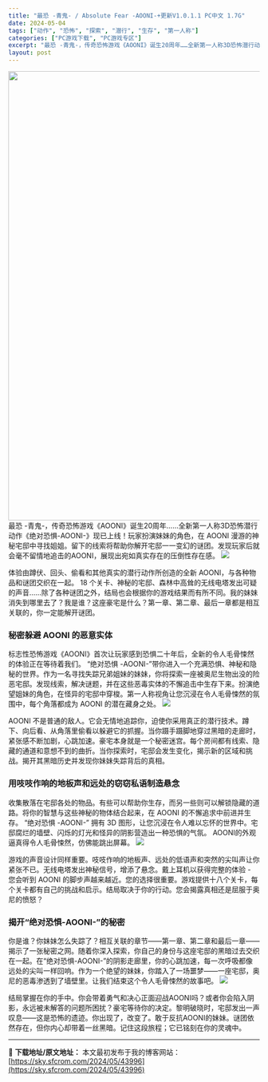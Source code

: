 ```yaml
---
title: "最恐 -青鬼- / Absolute Fear -AOONI-+更新V1.0.1.1 PC中文 1.7G"
date: 2024-05-04
tags: ["动作", "恐怖", "探索", "潜行", "生存", "第一人称"]
categories: ["PC游戏下载", "PC游戏专区"]
excerpt: "最恐 -青鬼-，传奇恐怖游戏《AOONI》诞生20周年……全新第一人称3D恐怖潜行动作《绝对恐惧-AOONI-》现已上线！玩家扮演妹妹的角色，在 AOONI 漫游的神秘宅邸中寻找姐姐。留下的线索将帮助你解开宅邸一一变幻的谜团。发现玩家后就会毫不留情地追击的AOONI，展现出宛如真实存在的压倒性存在感&hellip;"
layout: post
---
```


<img class="aligncenter size-full wp-image-43997" src="https://sky.sfcrom.com/wp-content/uploads/2024/05/2024050410413243.webp" alt="" width="600" height="900" />
最恐 -青鬼-，传奇恐怖游戏《AOONI》诞生20周年……全新第一人称3D恐怖潜行动作《绝对恐惧-AOONI-》现已上线！玩家扮演妹妹的角色，在 AOONI 漫游的神秘宅邸中寻找姐姐。留下的线索将帮助你解开宅邸一一变幻的谜团。发现玩家后就会毫不留情地追击的AOONI，展现出宛如真实存在的压倒性存在感。

<img src="https://sky.sfcrom.com/wp-content/uploads/2024/05/20240504184336-a7600.jpeg" />

<span>体验由蹲伏、回头、偷看和其他真实的潜行动作所创造的全新 AOONI，与各种物品和谜团交织在一​​起。 18 个关卡、神秘的宅邸、森林中高耸的无线电塔发出可疑的声音……除了各种谜团之外，结局也会根据你的游戏结果而有所不同。我的妹妹消失到哪里去了？我是谁？这座豪宅是什么？第一章、第二章、最后一章都是相互关联的，你一定能解开谜团。</span>
<h3><span>秘密躲避 AOONI 的恶意实体</span></h3>
<span>标志性恐怖游戏《AOONI》首次让玩家感到恐惧二十年后，全新的令人毛骨悚然的体验正在等待着我们。 “绝对恐惧 -AOONI-”带你进入一个充满恐惧、神秘和隐秘的世界。作为一名寻找失踪兄弟姐妹的妹妹，你将探索一座被奥尼生物出没的险恶宅邸。发现线索，解决谜题，并在这些恶毒实体的不懈追击中生存下来。扮演绝望姐妹的角色，在怪异的宅邸中穿梭。第一人称视角让您沉浸在令人毛骨悚然的氛围中，每个角落都成为 AOONI 的潜在藏身之处。</span>

<img src="https://sky.sfcrom.com/wp-content/uploads/2024/05/20240504184339-be66c.jpeg" />

<span>AOONI 不是普通的敌人。它会无情地追踪你，迫使你采用真正的潜行技术。蹲下、向后看、从角落里偷看以躲避它的抓握。当你蹑手蹑脚地穿过黑暗的走廊时，紧张感不断加剧，心跳加速。豪宅本身就是一个秘密迷宫。每个房间都有线索、隐藏的通道和意想不到的曲折。当你探索时，宅邸会发生变化，揭示新的区域和挑战。揭开其黑暗历史并发现你妹妹失踪背后的真相。</span>
<h3><span>用吱吱作响的地板声和远处的窃窃私语制造悬念</span></h3>
<span>收集散落在宅邸各处的物品。有些可以帮助你生存，而另一些则可以解锁隐藏的道路。将你的智慧与这些神秘的物体结合起来，在 AOONI 的不懈追求中前进并生存。 “绝对恐惧 -AOONI-” 拥有 3D 图形，让您沉浸在令人难以忘怀的世界中。宅邸腐烂的墙壁、闪烁的灯光和怪异的阴影营造出一种恐惧的气氛。 AOONI的外观逼真得令人毛骨悚然，仿佛能跳出屏幕。</span>

<img src="https://sky.sfcrom.com/wp-content/uploads/2024/05/20240504184342-7f1a9.jpeg" />

<span>游戏的声音设计同样重要。吱吱作响的地板声、远处的低语声和突然的尖叫声让你紧张不已。无线电塔发出神秘信号，增添了悬念。戴上耳机以获得完整的体验 - 您会听到 AOONI 的脚步声越来越近。您的选择很重要。游戏提供十八个关卡，每个关卡都有自己的挑战和启示。结局取决于你的行动。您会揭露真相还是屈服于奥尼的愤怒？</span>
<h3><span>揭开“绝对恐惧-AOONI-”的秘密</span></h3>
<span>你是谁？你妹妹怎么失踪了？相互关联的章节——第一章、第二章和最后一章——揭示了一张秘密之网。随着你深入探索，你自己的身份与这座宅邸的黑暗过去交织在一起。在“绝对恐惧-AOONI-”的阴影走廊里，你的心跳加速，每一次呼吸都像远处的尖叫一样回响。作为一个绝望的妹妹，你踏入了一场噩梦——一座宅邸，奥尼的恶毒渗透到了墙壁里。让我们结束这个令人毛骨悚然的故事吧。</span>

<img src="https://sky.sfcrom.com/wp-content/uploads/2024/05/20240504184343-24768.jpeg" />

结局掌握在你的手中。你会带着勇气和决心正面迎战AOONI吗？或者你会陷入阴影，永远被未解答的问题所困扰？豪宅等待你的决定。黎明破晓时，宅邸发出一声叹息——这是恐怖的遗迹。你出现了，改变了。敢于反抗AOONI的妹妹。谜团依然存在，但你内心却带着一丝黑暗。记住这段旅程；它已铭刻在你的灵魂中。

---
📖 **下载地址/原文地址：** 本文最初发布于我的博客网站：[https://sky.sfcrom.com/2024/05/43996](https://sky.sfcrom.com/2024/05/43996)
